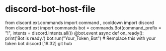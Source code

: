 # discord-bot-host-file
from discord.ext.commands import command , cooldown import discord from discord.ext import commands  bot = commands.Bot(command_prefix = "!", intents = discord.Intents.all())  @bot.event async def on_ready():     print('Bot is ready.') bot.run("Your_Token_Bot") # Remplace this with your token bot discord [19:32] git hub

